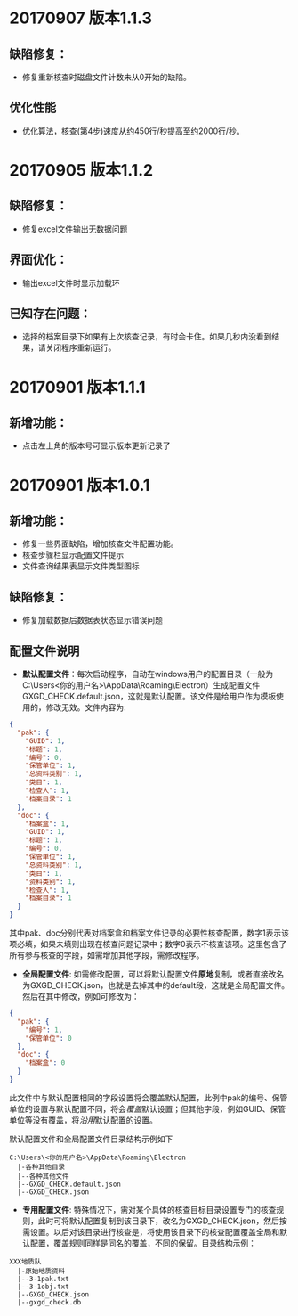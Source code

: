 20170907 版本1.1.3
==================

缺陷修复：
-------
- 修复重新核查时磁盘文件计数未从0开始的缺陷。

优化性能
-------
- 优化算法，核查(第4步)速度从约450行/秒提高至约2000行/秒。


20170905 版本1.1.2
==================

缺陷修复：
-------
- 修复excel文件输出无数据问题

界面优化：
-------
- 输出excel文件时显示加载环

已知存在问题：
-----------
- 选择的档案目录下如果有上次核查记录，有时会卡住。如果几秒内没看到结果，请关闭程序重新运行。


20170901 版本1.1.1
==================

新增功能：
-------
- 点击左上角的版本号可显示版本更新记录了

20170901 版本1.0.1
==================

新增功能：
-------
- 修复一些界面缺陷，增加核查文件配置功能。
- 核查步骤栏显示配置文件提示
- 文件查询结果表显示文件类型图标

缺陷修复：
-------
- 修复加载数据后数据表状态显示错误问题

配置文件说明
-----------

- **默认配置文件**：每次启动程序，自动在windows用户的配置目录（一般为 C:\Users\<你的用户名>\AppData\Roaming\Electron）生成配置文件GXGD_CHECK.default.json，这就是默认配置。该文件是给用户作为模板使用的，修改无效。文件内容为:
```json
{
  "pak": {
    "GUID": 1,
    "标题": 1,
    "编号": 0,
    "保管单位": 1,
    "总资料类别": 1,
    "类目": 1,
    "检查人": 1,
    "档案目录": 1
  },
  "doc": {
    "档案盒": 1,
    "GUID": 1,
    "标题": 1,
    "编号": 0,
    "保管单位": 1,
    "总资料类别": 1,
    "类目": 1,
    "资料类别": 1,
    "检查人": 1,
    "档案目录": 1
  }
}
```
其中pak、doc分别代表对档案盒和档案文件记录的必要性核查配置，数字1表示该项必填，如果未填则出现在核查问题记录中；数字0表示不核查该项。这里包含了所有参与核查的字段，如需增加其他字段，需修改程序。


- **全局配置文件**: 如需修改配置，可以将默认配置文件**原地**复制，或者直接改名为GXGD_CHECK.json，也就是去掉其中的default段，这就是全局配置文件。然后在其中修改，例如可修改为：
```json
{
  "pak": {
    "编号": 1,
    "保管单位": 0
  },
  "doc": {
    "档案盒": 0
  }
}
```
此文件中与默认配置相同的字段设置将会覆盖默认配置，此例中pak的编号、保管单位的设置与默认配置不同，将会*覆盖*默认设置；但其他字段，例如GUID、保管单位等没有覆盖，将*沿用*默认配置的设置。

默认配置文件和全局配置文件目录结构示例如下

```
C:\Users\<你的用户名>\AppData\Roaming\Electron
  |-各种其他目录
  |--各种其他文件
  |--GXGD_CHECK.default.json
  |--GXGD_CHECK.json
```


- **专用配置文件**: 特殊情况下，需对某个具体的核查目标目录设置专门的核查规则，此时可将默认配置复制到该目录下，改名为GXGD_CHECK.json，然后按需设置。以后对该目录进行核查是，将使用该目录下的核查配置覆盖全局和默认配置，覆盖规则同样是同名的覆盖，不同的保留。目录结构示例：

```
XXX地质队
  |-原始地质资料
  |--3-1pak.txt
  |--3-1obj.txt
  |--GXGD_CHECK.json
  |--gxgd_check.db

```